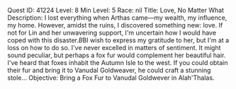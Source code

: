 Quest ID: 41224
Level: 8
Min Level: 5
Race: nil
Title: Love, No Matter What
Description: I lost everything when Arthas came—my wealth, my influence, my home. However, amidst the ruins, I discovered something new: love. If not for Lin and her unwavering support, I'm uncertain how I would have coped with this disaster.$B$BI wish to express my gratitude to her, but I'm at a loss on how to do so. I've never excelled in matters of sentiment. It might sound peculiar, but perhaps a fox fur would complement her beautiful hair. I've heard that foxes inhabit the Autumn Isle to the west. If you could obtain their fur and bring it to Vanudal Goldweaver, he could craft a stunning stole...
Objective: Bring a Fox Fur to Vanudal Goldwever in Alah'Thalas.
